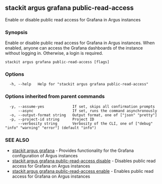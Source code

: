 ## stackit argus grafana public-read-access

Enable or disable public read access for Grafana in Argus instances

### Synopsis

Enable or disable public read access for Grafana in Argus instances.
When enabled, anyone can access the Grafana dashboards of the instance without logging in. Otherwise, a login is required.

```
stackit argus grafana public-read-access [flags]
```

### Options

```
  -h, --help   Help for "stackit argus grafana public-read-access"
```

### Options inherited from parent commands

```
  -y, --assume-yes             If set, skips all confirmation prompts
      --async                  If set, runs the command asynchronously
  -o, --output-format string   Output format, one of ["json" "pretty"]
  -p, --project-id string      Project ID
      --verbosity string       Verbosity of the CLI, one of ["debug" "info" "warning" "error"] (default "info")
```

### SEE ALSO

* [stackit argus grafana](./stackit_argus_grafana.md)	 - Provides functionality for the Grafana configuration of Argus instances
* [stackit argus grafana public-read-access disable](./stackit_argus_grafana_public-read-access_disable.md)	 - Disables public read access for Grafana on Argus instances
* [stackit argus grafana public-read-access enable](./stackit_argus_grafana_public-read-access_enable.md)	 - Enables public read access for Grafana on Argus instances

